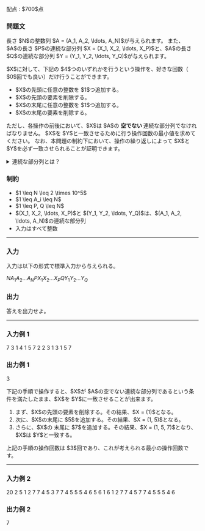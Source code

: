 
<div>

<span>

<span>

<p>
配点 : $700$点
</p>

<div>

<section>

### **問題文**

<p>
長さ $N$の整数列 $A = (A_1, A_2, \ldots, A_N)$が与えられます。
また、$A$の長さ $P$の連続な部分列 $X = (X_1, X_2, \ldots, X_P)$と、$A$の長さ $Q$の連続な部分列 $Y = (Y_1, Y_2, \ldots, Y_Q)$が与えられます。
</p>

<p>
$X$に対して、下記の $4$つのいずれかを行うという操作を、好きな回数（ $0$回でも良い）だけ行うことができます。
</p>

<ul>

<li>
$X$の先頭に任意の整数を $1$つ追加する。
</li>

<li>
$X$の先頭の要素を削除する。
</li>

<li>
$X$の末尾に任意の整数を $1$つ追加する。
</li>

<li>
$X$の末尾の要素を削除する。
</li>

</ul>

<p>
ただし、各操作の前後において、$X$は $A$の
<strong>
空でない
</strong>
連続な部分列でなければなりません。
$X$を $Y$と一致させるために行う操作回数の最小値を求めてください。
なお、本問題の制約下において、操作の繰り返しによって $X$と $Y$を必ず一致させられることが証明できます。
</p>

<details>

<summary>
連続な部分列とは？
</summary>

<p>
数列 $X = (X_1, X_2, \ldots, X_P)$が数列 $A = (A_1, A_2, \ldots, A_N)$の
<strong>
連続な部分列
</strong>
であるとは、$1 \leq l \leq N-P+1$を満たす整数 $l$が存在して、
すべての $i = 1, 2, \ldots, P$について、$X_i = A_{l+i-1}$が成り立つことです。

</p>

</details>

</section>

</div>

<div>

<section>

### **制約**

<ul>

<li>
$1 \leq N \leq 2 \times 10^5$
</li>

<li>
$1 \leq A_i \leq N$
</li>

<li>
$1 \leq P, Q \leq N$
</li>

<li>
$(X_1, X_2, \ldots, X_P)$と $(Y_1, Y_2, \ldots, Y_Q)$は、$(A_1, A_2, \ldots, A_N)$の連続な部分列
</li>

<li>
入力はすべて整数
</li>

</ul>

</section>

</div>

---

<div>

<div>

<section>

### **入力**

<p>
入力は以下の形式で標準入力から与えられる。
</p>

<div>

$N$$A_1$$A_2$$\ldots$$A_N$$P$$X_1$$X_2$$\ldots$$X_P$$Q$$Y_1$$Y_2$$\ldots$$Y_Q$
</div>

</section>

</div>

<div>

<section>

### **出力**

<p>
答えを出力せよ。
</p>

</section>

</div>

</div>

---

<div>

<section>

### **入力例 1**

<div>

7
3 1 4 1 5 7 2
2
3 1
3
1 5 7

</div>

</section>

</div>

<div>

<section>

### **出力例 1**

<div>

3

</div>

<p>
下記の手順で操作すると、$X$が $A$の空でない連続な部分列であるという条件を満たしたまま、$X$を $Y$に一致させることが出来ます。
</p>

<ol>

<li>
まず、$X$の先頭の要素を削除する。その結果、$X = (1)$となる。
</li>

<li>
次に、$X$の末尾に $5$を追加する。その結果、$X = (1, 5)$となる。
</li>

<li>
さらに、$X$の 末尾に $7$を追加する。その結果、$X = (1, 5, 7)$となり、$X$は $Y$と一致する。
</li>

</ol>

<p>
上記の手順の操作回数は $3$回であり、これが考えられる最小の操作回数です。
</p>

</section>

</div>

---

<div>

<section>

### **入力例 2**

<div>

20
2 5 1 2 7 7 4 5 3 7 7 4 5 5 5 4 6 5 6 1
6
1 2 7 7 4 5
7
7 4 5 5 5 4 6

</div>

</section>

</div>

<div>

<section>

### **出力例 2**

<div>

7

</div>

</section>

</div>

</span>

</span>

</div>
